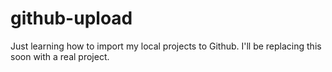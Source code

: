 # github-upload

Just learning how to import my local projects to Github. I'll be replacing this soon with a real project.
